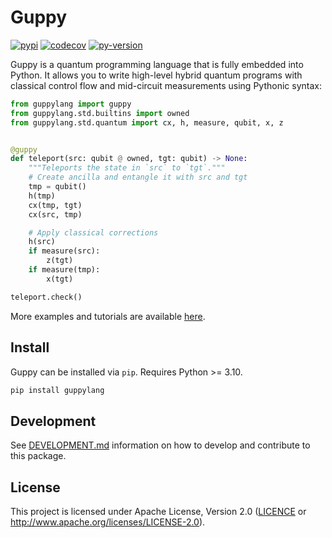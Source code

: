 # Guppy

[![pypi][]](https://pypi.org/project/guppylang/)
[![codecov][]](https://codecov.io/gh/CQCL/guppylang)
[![py-version][]](https://pypi.org/project/guppylang/)

  [codecov]: https://img.shields.io/codecov/c/gh/CQCL/guppylang?logo=codecov
  [py-version]: https://img.shields.io/pypi/pyversions/guppylang
  [pypi]: https://img.shields.io/pypi/v/guppylang

Guppy is a quantum programming language that is fully embedded into Python.
It allows you to write high-level hybrid quantum programs with classical control flow and mid-circuit measurements using Pythonic syntax:

```python
from guppylang import guppy
from guppylang.std.builtins import owned
from guppylang.std.quantum import cx, h, measure, qubit, x, z


@guppy
def teleport(src: qubit @ owned, tgt: qubit) -> None:
    """Teleports the state in `src` to `tgt`."""
    # Create ancilla and entangle it with src and tgt
    tmp = qubit()
    h(tmp)
    cx(tmp, tgt)
    cx(src, tmp)

    # Apply classical corrections
    h(src)
    if measure(src):
        z(tgt)
    if measure(tmp):
        x(tgt)

teleport.check()
```

More examples and tutorials are available [here][examples].

[examples]: https://github.com/CQCL/guppylang/tree/main/examples

## Install

Guppy can be installed via `pip`. Requires Python >= 3.10.

```sh
pip install guppylang
```

## Development

See [DEVELOPMENT.md] information on how to develop and contribute to this package.

  [DEVELOPMENT.md]: https://github.com/CQCL/guppylang/blob/main/DEVELOPMENT.md

## License

This project is licensed under Apache License, Version 2.0 ([LICENCE][] or <http://www.apache.org/licenses/LICENSE-2.0>).

  [LICENCE]: ./LICENCE
